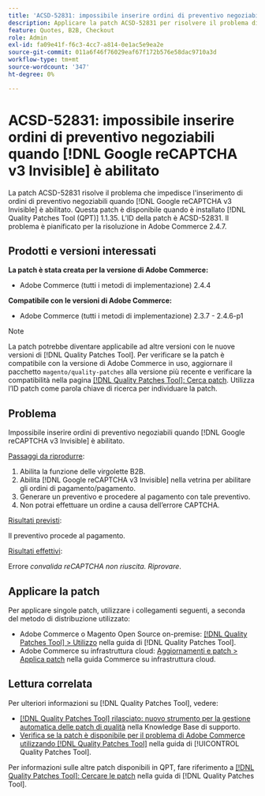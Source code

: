 ```yaml
---
title: 'ACSD-52831: impossibile inserire ordini di preventivo negoziabili quando [!DNL Google reCAPTCHA v3 Invisible] abilitato'
description: Applicare la patch ACSD-52831 per risolvere il problema di Adobe Commerce che impedisce di inserire ordini di preventivo negoziabili quando  [!DNL Google reCAPTCHA v3 Invisible]  è abilitato.
feature: Quotes, B2B, Checkout
role: Admin
exl-id: fa09e41f-f6c3-4cc7-a814-0e1ac5e9ea2e
source-git-commit: 011a6f46f76029eaf67f172b576e58dac9710a3d
workflow-type: tm+mt
source-wordcount: '347'
ht-degree: 0%

---
```


# ACSD-52831: impossibile inserire ordini di preventivo negoziabili quando [!DNL Google reCAPTCHA v3 Invisible] è abilitato

La patch ACSD-52831 risolve il problema che impedisce l&#39;inserimento di ordini di preventivo negoziabili quando [!DNL Google reCAPTCHA v3 Invisible] è abilitato. Questa patch è disponibile quando è installato [!DNL Quality Patches Tool (QPT)] 1.1.35. L’ID della patch è ACSD-52831. Il problema è pianificato per la risoluzione in Adobe Commerce 2.4.7.

## Prodotti e versioni interessati

**La patch è stata creata per la versione di Adobe Commerce:**

* Adobe Commerce (tutti i metodi di implementazione) 2.4.4

**Compatibile con le versioni di Adobe Commerce:**

* Adobe Commerce (tutti i metodi di implementazione) 2.3.7 - 2.4.6-p1

>[!NOTE]
>
>La patch potrebbe diventare applicabile ad altre versioni con le nuove versioni di [!DNL Quality Patches Tool]. Per verificare se la patch è compatibile con la versione di Adobe Commerce in uso, aggiornare il pacchetto `magento/quality-patches` alla versione più recente e verificare la compatibilità nella pagina [[!DNL Quality Patches Tool]: Cerca patch](https://experienceleague.adobe.com/tools/commerce-quality-patches/index.html). Utilizza l’ID patch come parola chiave di ricerca per individuare la patch.

## Problema

Impossibile inserire ordini di preventivo negoziabili quando [!DNL Google reCAPTCHA v3 Invisible] è abilitato.

<u>Passaggi da riprodurre</u>:

1. Abilita la funzione delle virgolette B2B.
1. Abilita [!DNL Google reCAPTCHA v3 Invisible] nella vetrina per abilitare gli ordini di pagamento/pagamento.
1. Generare un preventivo e procedere al pagamento con tale preventivo.
1. Non potrai effettuare un ordine a causa dell’errore CAPTCHA.

<u>Risultati previsti</u>:

Il preventivo procede al pagamento.

<u>Risultati effettivi</u>:

Errore *convalida reCAPTCHA non riuscita. Riprovare*.

## Applicare la patch

Per applicare singole patch, utilizzare i collegamenti seguenti, a seconda del metodo di distribuzione utilizzato:

* Adobe Commerce o Magento Open Source on-premise: [[!DNL Quality Patches Tool] > Utilizzo](/help/tools/quality-patches-tool/usage.md) nella guida di [!DNL Quality Patches Tool].
* Adobe Commerce su infrastruttura cloud: [Aggiornamenti e patch > Applica patch](https://experienceleague.adobe.com/docs/commerce-cloud-service/user-guide/develop/upgrade/apply-patches.html) nella guida Commerce su infrastruttura cloud.

## Lettura correlata

Per ulteriori informazioni su [!DNL Quality Patches Tool], vedere:

* [[!DNL Quality Patches Tool] rilasciato: nuovo strumento per la gestione automatica delle patch di qualità](https://experienceleague.adobe.com/en/docs/commerce-operations/tools/quality-patches-tool/quality-patches-tool-to-self-serve-quality-patches) nella Knowledge Base di supporto.
* [Verifica se la patch è disponibile per il problema di Adobe Commerce utilizzando  [!DNL Quality Patches Tool]](/help/tools/quality-patches-tool/patches-available-in-qpt/check-patch-for-magento-issue-with-magento-quality-patches.md) nella guida di [!UICONTROL Quality Patches Tool].


Per informazioni sulle altre patch disponibili in QPT, fare riferimento a [[!DNL Quality Patches Tool]: Cercare le patch](https://experienceleague.adobe.com/tools/commerce-quality-patches/index.html) nella guida di [!DNL Quality Patches Tool].
